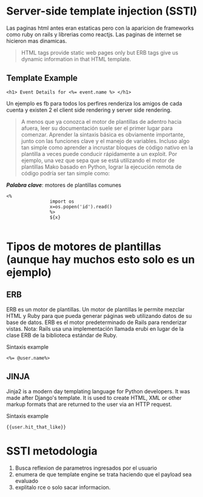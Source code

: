 
# Server-side template injection (SSTI)

Las paginas html antes eran estaticas pero con la aparicion de frameworks como ruby on rails y librerias como reactjs. Las paginas de internet
se hicieron mas dinamicas.

> HTML tags provide static web pages only but ERB tags give us dynamic information in that HTML template.

## Template Example

```
<h1> Event Details for <%= event.name %> </h1> 
```

Un ejemplo es fb para todos los perfires renderiza los amigos de cada cuenta y existen 2 el client side rendering y server side rendering.

> A menos que ya conozca el motor de plantillas de adentro hacia afuera, leer su documentación suele ser el primer lugar para comenzar.
> Aprender la sintaxis básica es obviamente importante, junto con las funciones clave y el manejo de variables. Incluso algo tan simple como aprender a incrustar bloques de código nativo en la plantilla a veces puede conducir rápidamente a un exploit. Por ejemplo, una vez que sepa que se está utilizando el motor de plantillas Mako basado en Python, lograr la ejecución remota de código podría ser tan simple como:

***Palabra clave***: motores de plantillas comunes

```
<%
                import os
                x=os.popen('id').read()
                %>
                ${x}
                
```

# Tipos de motores de plantillas (aunque hay muchos esto solo es un ejemplo)

## ERB 

ERB es un motor de plantillas. Un motor de plantillas le permite mezclar HTML y Ruby para que pueda generar páginas web utilizando datos de su base de datos. ERB es el motor predeterminado de Rails para renderizar vistas. Nota: Rails usa una implementación llamada erubi en lugar de la clase ERB de la biblioteca estándar de Ruby.

Sintaxis example

```
<%= @user.name%>
```


## JINJA

Jinja2 is a modern day templating language for Python developers. It was made after Django's template. It is used to create HTML, XML or other markup formats that are returned to the user via an HTTP request.

Sintaxis example

```
{{user.hit_that_like}}

```

# SSTI metodologia

1. Busca reflexion de parametros ingresados por el usuario
2. enumera de que template engine se trata haciendo que el payload sea evaluado
3. explitalo rce o solo sacar informacion.























